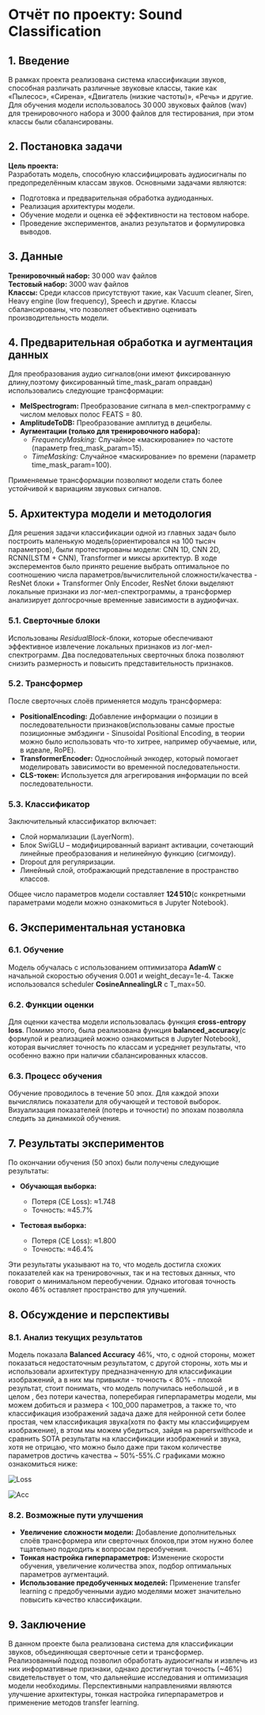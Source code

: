 
# Отчёт по проекту: Sound Classification

## 1. Введение

В рамках проекта реализована система классификации звуков, способная различать различные звуковые классы, такие как «Пылесос», «Сирена», «Двигатель (низкие частоты)», «Речь» и другие. Для обучения модели использовалось 30 000 звуковых файлов (wav) для тренировочного набора и 3000 файлов для тестирования, при этом классы были сбалансированы.

## 2. Постановка задачи

**Цель проекта:**  
Разработать модель, способную классифицировать аудиосигналы по предопределённым классам звуков. Основными задачами являются:

- Подготовка и предварительная обработка аудиоданных.
- Реализация архитектуры модели.
- Обучение модели и оценка её эффективности на тестовом наборе.
- Проведение экспериментов, анализ результатов и формулировка выводов.

## 3. Данные

**Тренировочный набор:** 30 000 wav файлов  
**Тестовый набор:** 3000 wav файлов  
**Классы:** Среди классов присутствуют такие, как Vacuum cleaner, Siren, Heavy engine (low frequency), Speech и другие. Классы сбалансированы, что позволяет объективно оценивать производительность модели.

## 4. Предварительная обработка и аугментация данных

Для преобразования аудио сигналов(они имеют фиксированную длину,поэтому фиксированный time_mask_param оправдан) использовались следующие трансформации:

- **MelSpectrogram:** Преобразование сигнала в мел-спектрограмму с числом меловых полос FEATS = 80.
- **AmplitudeToDB:** Преобразование амплитуд в децибелы.
- **Аугментации (только для тренировочного набора):**
  - *FrequencyMasking:* Случайное «маскирование» по частоте (параметр freq_mask_param=15).
  - *TimeMasking:* Случайное «маскирование» по времени (параметр time_mask_param=100).

Применяемые трансформации позволяют модели стать более устойчивой к вариациям звуковых сигналов.

## 5. Архитектура модели и методология

Для решения задачи классификации одной из главных задач было построить маленькую модель(ориентировался на 100 тысяч параметров), были протестированы модели: CNN 1D, CNN 2D, RCNN(LSTM + CNN), Transformer и миксы архитектур. В ходе эксперементов было принято решение выбрать оптимальное по соотношению числа параметров/вычислительной сложности/качества - ResNet блоки + Transformer Only Encoder, ResNet блоки выделяют локальные признаки из лог-мел-спектрограммы, а трансформер анализирует долгосрочные временные зависимости в аудиофичах.

### 5.1. Сверточные блоки  
Использованы *ResidualBlock*-блоки, которые обеспечивают эффективное извлечение локальных признаков из лог-мел-спектрограмм. Два последовательных сверточных блока позволяют снизить размерность и повысить представительность признаков.

### 5.2. Трансформер  
После сверточных слоёв применяется модуль трансформера:
- **PositionalEncoding:** Добавление информации о позиции в последовательности признаков(использованы самые простые позиционные эмбэдинги - Sinusoidal Positional Encoding, в теории можно было использовать что-то хитрее, например обучаемые, или, в идеале, RoPE).
- **TransformerEncoder:** Однослойный энкодер, который помогает моделировать зависимости во временной последовательности.
- **CLS-токен:** Используется для агрегирования информации по всей последовательности.

### 5.3. Классификатор  
Заключительный классификатор включает:
- Слой нормализации (LayerNorm).
- Блок SwiGLU – модифицированный вариант активации, сочетающий линейные преобразования и нелинейную функцию (сигмоиду).
- Dropout для регуляризации.
- Линейный слой, отображающий представление в пространство классов.

Общее число параметров модели составляет **124 510**(c конкретными параметрами модели можно ознакомиться в Jupyter Notebook).

## 6. Экспериментальная установка

### 6.1. Обучение  
Модель обучалась с использованием оптимизатора **AdamW** с начальной скоростью обучения 0.001 и weight_decay=1e-4. Также использовался scheduler **CosineAnnealingLR** с T_max=50.

### 6.2. Функции оценки  
Для оценки качества модели использовалась функция **cross-entropy loss**. Помимо этого, была реализована функция **balanced_accuracy**(с формулой и реализацией можно ознакомиться в Jupyter Notebook), которая вычисляет точность по классам и усредняет результаты, что особенно важно при наличии сбалансированных классов.

### 6.3. Процесс обучения  
Обучение проводилось в течение 50 эпох. Для каждой эпохи вычислялись показатели для обучающей и тестовой выборок. Визуализация показателей (потерь и точности) по эпохам позволяла следить за динамикой обучения.

## 7. Результаты экспериментов

По окончании обучения (50 эпох) были получены следующие результаты:

- **Обучающая выборка:**  
  - Потеря (CE Loss): ≈1.748  
  - Точность: ≈45.7%
  
- **Тестовая выборка:**  
  - Потеря (CE Loss): ≈1.800  
  - Точность: ≈46.4%

Эти результаты указывают на то, что модель достигла схожих показателей как на тренировочных, так и на тестовых данных, что говорит о минимальном переобучении. Однако итоговая точность около 46% оставляет пространство для улучшений.

## 8. Обсуждение и перспективы

### 8.1. Анализ текущих результатов  
Модель показала **Balanced Accuracy** 46%, что, с одной стороны, может показаться недостаточным результатом, с другой стороны, хоть мы и использовали архитектуру предназначенную для классификации изображений, а в них мы привыкли - точность < 80% - плохой результат, стоит понимать, что модель получилась небольшой , и в целом , без потери качества, поперебирая гиперпараметры модели, мы можем добиться и размера < 100_000 параметров, а также то, что классификация изображений задача даже для нейронной сети более простая, чем классификация звука(хотя по факту мы классифицируем изображение), в этом мы можем убедиться, зайдя на paperswithcode и сравнить SOTA результаты на классификации изображений и звука, хотя не отрицаю, что можно было даже при таком количестве параметров достичь качества ~ 50%-55%.C графиками можно ознакомиться ниже:


![Loss](https://github.com/Cowwwperwood/SoundClassification/blob/main/loss.png)


![Acc](https://github.com/Cowwwperwood/SoundClassification/blob/main/acc.png)




### 8.2. Возможные пути улучшения  
- **Увеличение сложности модели:** Добавление дополнительных слоёв трансформера или сверточных блоков,при этом нужно более тщательно подходить к вопросам переобучения.
- **Тонкая настройка гиперпараметров:** Изменение скорости обучения, увеличение количества эпох, подбор оптимальных параметров аугментаций.
- **Использование предобученных моделей:** Применение transfer learning с предобученными аудио моделями может значительно повысить качество классификации.

## 9. Заключение

В данном проекте была реализована система для классификации звуков, объединяющая сверточные сети и трансформер. Реализованный подход позволил обработать аудиосигналы и извлечь из них информативные признаки, однако достигнутая точность (~46%) свидетельствует о том, что дальнейшие исследования и оптимизация модели необходимы. Перспективными направлениями являются улучшение архитектуры, тонкая настройка гиперпараметров и применение методов transfer learning.
